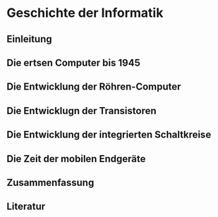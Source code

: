 # Geschichte der Informatik

## Einleitung

## Die ertsen Computer bis 1945

## Die Entwicklung der Röhren-Computer

## Die Entwicklugn der Transistoren

## Die Entwicklung der integrierten Schaltkreise

## Die Zeit der mobilen Endgeräte

## Zusammenfassung

## Literatur